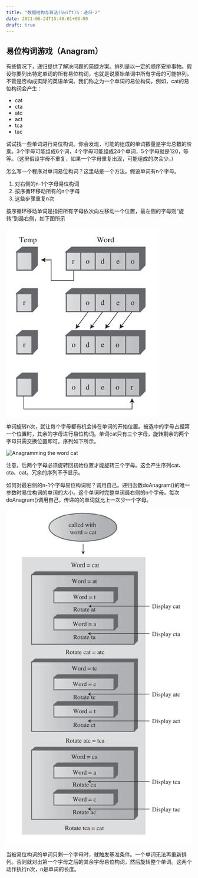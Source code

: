 ```yaml
---
title: "数据结构与算法(Swift)5：递归-2"
date: 2021-06-24T15:40:01+08:00
draft: true
---
```


## 易位构词游戏（Anagram）

有些情况下，递归提供了解决问题的简捷方案。排列是以一定的顺序安排事物。假设你要列出特定单词的所有易位构词，也就是说原始单词中所有字母的可能排列，不管是否构成实际的英语单词。我们称之为一个单词的易位构词。例如，cat的易位构词会产生：

* cat
* cta
* atc
* act
* tca
* tac

试试找一些单词进行易位构词。你会发现，可能的组成的单词数量是字母总数的阶乘。3个字母可能组成6个词，4个字母可能组成24个单词，5个字母就是120，等等。（这里假设字母不重复，如果一个字母重复出现，可能组成的次会少。）

怎么写一个程序对单词易位构词？这里站是一个方法。假设单词有n个字母。

1. 对右侧的n-1个字母易位构词
2. 按序循环移动所有的n个字母
3. 这些步骤重复n次

按序循环移动单词是指把所有字母依次向左移动一个位置，最左侧的字母则“旋转”到最右侧，如下图所示

![Rotate a word](/static/algorithms/recursion-rotate-a-word.png)

单词旋转n次，就让每个字母都有机会排在单词的开始位置。被选中的字母占据第一个位置时，其余的字母进行易位构词。单词cat只有三个字母，旋转剩余的两个字母只需交换位置即可。序列如下所示。

![Anagramming the word cat](/static/algorithms/recursion-anagramming-the-word-cat.png)

注意，后两个字母必须旋转回初始位置才能旋转三个字母。这会产生序列cat、cta、cat。冗余的序列不予显示。

如何对最右侧的n-1个字母易位构词呢？调用自己。递归函数doAnagram()的唯一参数时易位构词的单词的大小。这个单词时完整单词最右侧的n个字母。每次doAnagram()调用自己，传递的的单词就比上一次少一个字母。

![The recursive doAnagram() method](/static/algorithms/recursion-doAnagram-method.png)

当被易位构词的单词只剩一个字母时，就触发基准条件。一个单词无法再重新排列。否则就对出第一个字母之后的其余字母易位构词，然后旋转整个单词。这两个动作执行n次，n是单词的长度。



